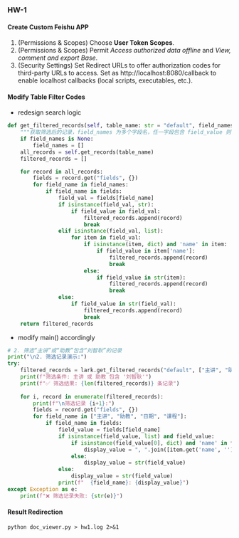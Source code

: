 ### HW-1

#### Create Custom Feishu APP

1. (Permissions & Scopes) Choose **User Token Scopes**.
2. (Permissions & Scopes) Permit *Access authorized data offline* and *View, comment and export Base*.
3. (Security Settings) Set Redirect URLs to offer authorization codes for third-party URLs to access. Set as http://localhost:8080/callback to enable localhost callbacks (local scripts, executables, etc.).

#### Modify Table Filter Codes

- redesign search logic

```python
def get_filtered_records(self, table_name: str = "default", field_names: Optional[List[str]] = None, field_value: str = "") -> List[Dict[str, Any]]:
    """获取筛选后的记录，field_names 为多个字段名，任一字段包含 field_value 则保留"""
    if field_names is None:
        field_names = []
    all_records = self.get_records(table_name)
    filtered_records = []

    for record in all_records:
        fields = record.get("fields", {})
        for field_name in field_names:
            if field_name in fields:
                field_val = fields[field_name]
                if isinstance(field_val, str):
                    if field_value in field_val:
                        filtered_records.append(record)
                        break
                elif isinstance(field_val, list):
                    for item in field_val:
                        if isinstance(item, dict) and 'name' in item:
                            if field_value in item['name']:
                                filtered_records.append(record)
                                break
                        else:
                            if field_value in str(item):
                                filtered_records.append(record)
                                break
                else:
                    if field_value in str(field_val):
                        filtered_records.append(record)
                        break
    return filtered_records
```

- modify main() accordingly

```python
# 2. 筛选“主讲”或“助教”包含“刘智耿”的记录
print("\n2. 筛选记录演示:")
try:
    filtered_records = lark.get_filtered_records("default", ["主讲", "助教"], "刘智耿")
    print(f"筛选条件: 主讲 或 助教 包含 '刘智耿'")
    print(f"✅ 筛选结果: {len(filtered_records)} 条记录")
    
    for i, record in enumerate(filtered_records):
        print(f"\n筛选记录 {i+1}:")
        fields = record.get("fields", {})
        for field_name in ["主讲", "助教", "日期", "课程"]:
            if field_name in fields:
                field_value = fields[field_name]
                if isinstance(field_value, list) and field_value:
                    if isinstance(field_value[0], dict) and 'name' in field_value[0]:
                        display_value = ", ".join([item.get('name', '') for item in field_value])
                    else:
                        display_value = str(field_value)
                else:
                    display_value = str(field_value)
                print(f"  {field_name}: {display_value}")
except Exception as e:
    print(f"❌ 筛选记录失败: {str(e)}")
```

#### Result Redirection

```shell
python doc_viewer.py > hw1.log 2>&1
```